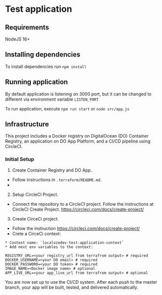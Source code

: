 # Test application

## Requirements

NodeJS 16+

## Installing dependencies

To install dependencies run `npm install`

## Running application

By default application is listening on 3000 port, but it can be changed to different via environment variable `LISTEN_PORT`

To run application, execute `npm run start` or `node src/app.js`

## Infrastructure
This project includes a Docker registry on DigitalOcean (DO) Container Registry, an application on DO App Platform, and a CI/CD pipeline using CircleCI.

### Initial Setup
1. Create Container Registry and DO App. 
* Follow instructions in `.terraform/README.md`.
* 
2. Setup CircleCI Project.
* Connect the repository to a CircleCI project. Follow the instructions at CircleCI Create Project. https://circleci.com/docs/create-project/

3. Create CirceCi project. 
* Follow the instruction https://circleci.com/docs/create-project/
* Crete a CirceCi context: 
```
* Context name: `localozedev-test-application-context`
* Add next env variables to the context:

REGISTRY_URL=<your registry_url from terrafrom output> # required
DOCKER_USERNAME=<your DO email> # required
DOCKER_PASSWORD=<your DO token> # required
IMAGE_NAME=<Docker image name> # optional
APP_LIVE_URL=<your app_live_url from terrafrom output> # optional

```

You are now set up to use the CI/CD system. After each push to the master branch, your app will be built, tested, and delivered automatically.